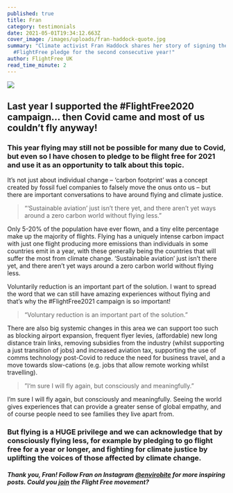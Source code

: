 ```yaml
---
published: true
title: Fran
category: testimonials
date: 2021-05-01T19:34:12.663Z
cover_image: /images/uploads/fran-haddock-quote.jpg
summary: "Climate activist Fran Haddock shares her story of signing the
  #FlightFree pledge for the second consecutive year!"
author: FlightFree UK
read_time_minute: 2
---
```

![](/images/uploads/fran-haddock-quote.jpg)

## Last year I supported the #FlightFree2020 campaign… then Covid came and most of us couldn’t fly anyway!

### This year flying may still not be possible for many due to Covid, but even so I have chosen to pledge to be flight free for 2021 and use it as an opportunity to talk about this topic. 

It’s not just about individual change – ‘carbon footprint’ was a concept created by fossil fuel companies to falsely move the onus onto us – but there are important conversations to have around flying and climate justice.

> “‘Sustainable aviation’ just isn’t there yet, and there aren’t yet ways around a zero carbon world without flying less.”

Only 5-20% of the population have ever flown, and a tiny elite percentage make up the majority of flights. Flying has a uniquely intense carbon impact with just one flight producing more emissions than individuals in some countries emit in a year, with these generally being the countries that will suffer the most from climate change. ‘Sustainable aviation’ just isn’t there yet, and there aren’t yet ways around a zero carbon world without flying less. 

Voluntarily reduction is an important part of the solution. I want to spread the word that we can still have amazing experiences without flying and that’s why the #FlightFree2021 campaign is so important! 

> “Voluntary reduction is an important part of the solution.”

There are also big systemic changes in this area we can support too such as blocking airport expansion, frequent flyer levies, (affordable) new long distance train links, removing subsidies from the industry (whilst supporting a just transition of jobs) and increased aviation tax, supporting the use of comms technology post-Covid to reduce the need for business travel, and a move towards slow-cations (e.g. jobs that allow remote working whilst travelling).

> ”I‘m sure I will fly again, but consciously and meaningfully.”

I’m sure I will fly again, but consciously and meaningfully. Seeing the world gives experiences that can provide a greater sense of global empathy, and of course people need to see families they live apart from. 

### But flying is a HUGE privilege and we can acknowledge that by consciously flying less, for example by pledging to go flight free for a year or longer, and fighting for climate justice by uplifting the voices of those affected by climate change.

#### *Thank you, Fran! Follow Fran on Instagram [@envirobite](https://instagram.com/envirobite?utm_medium=copy_link) for more inspiring posts. Could you [join](/take_action/) the Flight Free movement?*